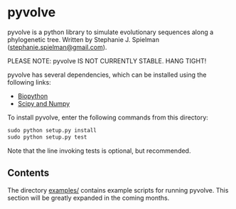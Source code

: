 pyvolve
============

pyvolve is a python library to simulate evolutionary sequences along a phylogenetic tree.
Written by Stephanie J. Spielman (stephanie.spielman@gmail.com).

PLEASE NOTE: pyvolve IS NOT CURRENTLY STABLE. HANG TIGHT!

pyvolve has several dependencies, which can be installed using the following links:
* [Biopython](http://biopython.org/wiki/Download)
* [Scipy and Numpy](http://www.scipy.org/install.html)


To install pyvolve, enter the following commands from this directory:

```python
sudo python setup.py install
sudo python setup.py test  
```
Note that the line invoking tests is optional, but recommended. 


Contents
------

The directory [examples/](./examples/) contains example scripts for running pyvolve. This section will be greatly expanded in the coming months.

